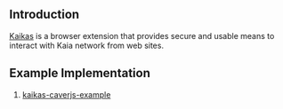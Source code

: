 ## Introduction

[Kaikas](https://docs.kaikas.io/) is a browser extension that provides secure and usable means to interact with Kaia network from web sites.


## Example Implementation

1. [kaikas-caverjs-example](https://github.com/ayo-klaytn/kaikas-caverjs-example)